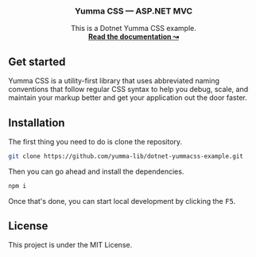 <h3 align="center">Yumma CSS — ASP.NET MVC</h3>

<p align="center">
  This is a Dotnet Yumma CSS example.
  <br>
  <a href="https://yummacss.com"><strong>Read the documentation ↝</strong></a>
</p>
  
## Get started

Yumma CSS is a utility-first library that uses abbreviated naming conventions that follow regular CSS syntax to help you debug, scale, and maintain your markup better and get your application out the door faster.

## Installation

The first thing you need to do is clone the repository.

```bash
git clone https://github.com/yumma-lib/dotnet-yummacss-example.git
```

Then you can go ahead and install the dependencies.

```bash
npm i
```

Once that's done, you can start local development by clicking the <kbd>F5</kbd>.

## License

This project is under the MIT License.
